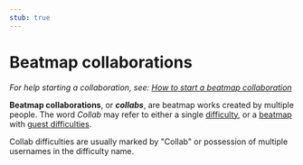 ```yaml
---
stub: true
---
```


# Beatmap collaborations

*For help starting a collaboration, see: [How to start a beatmap collaboration](/wiki/Guides/Collab_Information)*

**Beatmap collaborations**, or ***collabs***, are beatmap works created by multiple people. The word *Collab* may refer to either a single [difficulty](/wiki/Beatmap/Difficulty), or a [beatmap](/wiki/Beatmap) with [guest difficulties](/wiki/Beatmap/Guest_difficulty).

Collab difficulties are usually marked by "Collab" or possession of multiple usernames in the difficulty name.
